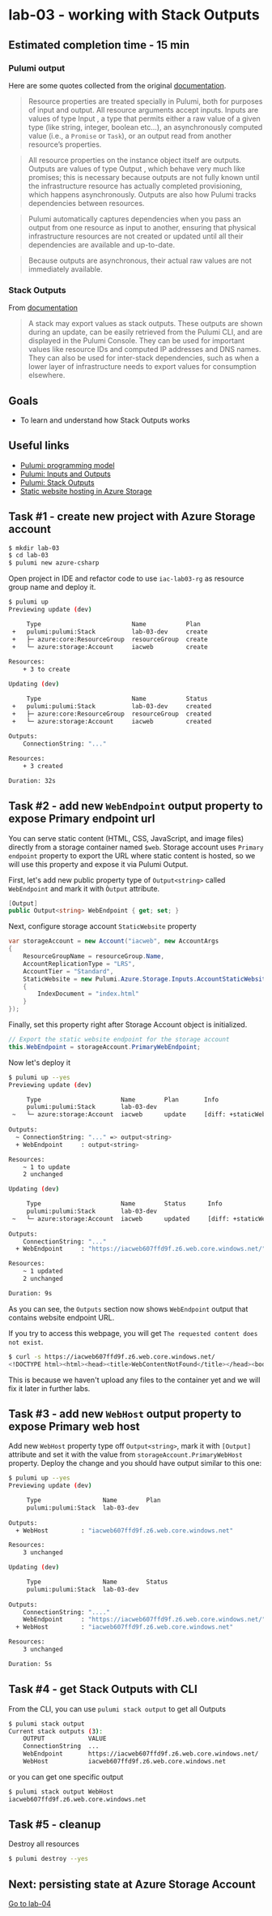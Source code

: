 # lab-03 - working with Stack Outputs

## Estimated completion time - 15 min

### Pulumi output

Here are some quotes collected from the original [documentation](https://www.pulumi.com/docs/intro/concepts/programming-model/#outputs).

>Resource properties are treated specially in Pulumi, both for purposes of input and output. All resource arguments accept inputs. Inputs are values of type Input<T> , a type that permits either a raw value of a given type (like string, integer, boolean etc...), an asynchronously computed value (i.e., a `Promise` or `Task`), or an output read from another resource’s properties.

>All resource properties on the instance object itself are outputs. Outputs are values of type Output<T> , which behave very much like promises; this is necessary because outputs are not fully known until the infrastructure resource has actually completed provisioning, which happens asynchronously. Outputs are also how Pulumi tracks dependencies between resources.

>Pulumi automatically captures dependencies when you pass an output from one resource as input to another, ensuring that physical infrastructure resources are not created or updated until all their dependencies are available and up-to-date.

>Because outputs are asynchronous, their actual raw values are not immediately available.

### Stack Outputs

From [documentation](https://www.pulumi.com/docs/intro/concepts/programming-model/#stack-outputs)

> A stack may export values as stack outputs. These outputs are shown during an update, can be easily retrieved from the Pulumi CLI, and are displayed in the Pulumi Console. They can be used for important values like resource IDs and computed IP addresses and DNS names. They can also be used for inter-stack dependencies, such as when a lower layer of infrastructure needs to export values for consumption elsewhere.

## Goals

* To learn and understand how Stack Outputs works

## Useful links

* [Pulumi: programming model](https://www.pulumi.com/docs/intro/concepts/programming-model/)
* [Pulumi: Inputs and Outputs](https://www.pulumi.com/docs/intro/concepts/programming-model/#outputs)
* [Pulumi: Stack Outputs](https://www.pulumi.com/docs/intro/concepts/programming-model/#stack-outputs)
* [Static website hosting in Azure Storage](https://docs.microsoft.com/en-us/azure/storage/blobs/storage-blob-static-website?WT.mc_id=AZ-MVP-5003837)

## Task #1 - create new project with Azure Storage account

```bash
$ mkdir lab-03
$ cd lab-03
$ pulumi new azure-csharp
```

Open project in IDE and refactor code to use `iac-lab03-rg` as resource group name and deploy it.

```bash
$ pulumi up
Previewing update (dev)

     Type                         Name           Plan       
 +   pulumi:pulumi:Stack          lab-03-dev     create     
 +   ├─ azure:core:ResourceGroup  resourceGroup  create     
 +   └─ azure:storage:Account     iacweb         create     
 
Resources:
    + 3 to create

Updating (dev)

     Type                         Name           Status      
 +   pulumi:pulumi:Stack          lab-03-dev     created     
 +   ├─ azure:core:ResourceGroup  resourceGroup  created     
 +   └─ azure:storage:Account     iacweb         created     
 
Outputs:
    ConnectionString: "..."

Resources:
    + 3 created

Duration: 32s
```

## Task #2 - add new `WebEndpoint` output property to expose Primary endpoint url  

You can serve static content (HTML, CSS, JavaScript, and image files) directly from a storage container named `$web`. Storage account uses `Primary endpoint` property to export the URL where static content is hosted, so we will use this property and expose it via Pulumi Output.

First, let's add new public property type of `Output<string>` called `WebEndpoint` and mark it with `Òutput` attribute. 

```c#
[Output]
public Output<string> WebEndpoint { get; set; }
```

Next, configure storage account `StaticWebsite` property

```c#
var storageAccount = new Account("iacweb", new AccountArgs
{
    ResourceGroupName = resourceGroup.Name,
    AccountReplicationType = "LRS",
    AccountTier = "Standard",
    StaticWebsite = new Pulumi.Azure.Storage.Inputs.AccountStaticWebsiteArgs
    {
        IndexDocument = "index.html"
    }
});
```

Finally, set this property right after Storage Account object is initialized.  

```c#
// Export the static website endpoint for the storage account
this.WebEndpoint = storageAccount.PrimaryWebEndpoint;
```

Now let's deploy it

```bash
$ pulumi up --yes
Previewing update (dev)

     Type                      Name        Plan       Info
     pulumi:pulumi:Stack       lab-03-dev             
 ~   └─ azure:storage:Account  iacweb      update     [diff: +staticWebsite]
 
Outputs:
  ~ ConnectionString: "..." => output<string>
  + WebEndpoint     : output<string>

Resources:
    ~ 1 to update
    2 unchanged

Updating (dev)

     Type                      Name        Status      Info
     pulumi:pulumi:Stack       lab-03-dev              
 ~   └─ azure:storage:Account  iacweb      updated     [diff: +staticWebsite]
 
Outputs:
    ConnectionString: "..."
  + WebEndpoint     : "https://iacweb607ffd9f.z6.web.core.windows.net/"

Resources:
    ~ 1 updated
    2 unchanged

Duration: 9s
```

As you can see, the `Outputs` section now shows `WebEndpoint` output that contains website endpoint URL.

If you try to access this webpage, you will get `The requested content does not exist`.

```bash
$ curl -s https://iacweb607ffd9f.z6.web.core.windows.net/
<!DOCTYPE html><html><head><title>WebContentNotFound</title></head><body><h1>The requested content does not exist.</h1><p><ul><li>HttpStatusCode: 404</li><li>ErrorCode: WebContentNotFound</li><li>RequestId : 3fe6c986-701e-0032-7eb7-9498bc000000</li><li>TimeStamp : 2020-09-27T10:16:08.7083353Z</li></ul></p></body></html>
```

This is because we haven't upload any files to the container yet and we will fix it later in further labs.

## Task #3 - add new `WebHost` output property to expose Primary web host

Add new `WebHost` property type off `Output<string>`, mark it with `[Output]` attribute and set it with the value from `storageAccount.PrimaryWebHost` property. Deploy the change and you should have output similar to this one:

```bash
$ pulumi up --yes
Previewing update (dev)

     Type                 Name        Plan     
     pulumi:pulumi:Stack  lab-03-dev           
 
Outputs:
  + WebHost         : "iacweb607ffd9f.z6.web.core.windows.net"

Resources:
    3 unchanged

Updating (dev)

     Type                 Name        Status     
     pulumi:pulumi:Stack  lab-03-dev             
 
Outputs:
    ConnectionString: "...."
    WebEndpoint     : "https://iacweb607ffd9f.z6.web.core.windows.net/"
  + WebHost         : "iacweb607ffd9f.z6.web.core.windows.net"

Resources:
    3 unchanged

Duration: 5s
```

## Task #4 - get Stack Outputs with CLI

From the CLI, you can use `pulumi stack output` to get all Outputs

```bash
$ pulumi stack output
Current stack outputs (3):
    OUTPUT            VALUE
    ConnectionString  ...
    WebEndpoint       https://iacweb607ffd9f.z6.web.core.windows.net/
    WebHost           iacweb607ffd9f.z6.web.core.windows.net
```

or you can get one specific output

```bash
$ pulumi stack output WebHost
iacweb607ffd9f.z6.web.core.windows.net
```

## Task #5 - cleanup

Destroy all resources

```bash
$ pulumi destroy --yes
```

## Next: persisting state at Azure Storage Account

[Go to lab-04](../lab-04/readme.md)
